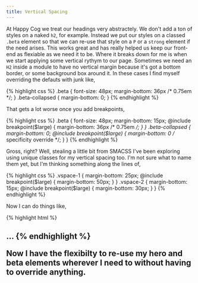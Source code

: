 ```yaml
---
title: Vertical Spacing
---
```


At Happy Cog we treat our headings very abstractely. We don't add a ton of styles on a naked `h2`, for example. Instead we put our styles on a classed `.beta` element so that we can re-use that style on a `P` or a `strong` element if the need arises. This works great and has really helped us keep our front-end as flexiable as we need it to be. Where it breaks down for me is when we start applying some vertical rythym to our page. Sometimes we need an `H2` inside a module to have no vertical margin because it's got a bottom border, or some background box around it. In these cases I find myself overriding the defauts with junk like,

{% highlight css %}
.beta {
  font-size: 48px;
  margin-bottom: 36px /* 0.75em */;
}
.beta-collapsed {
  margin-bottom: 0;
}
{% endhighlight %}

That gets a lot worse once you add breakpoints,

{% highlight css %}
.beta {
  font-size: 48px;
  margin-bottom: 15px;
  @include breakpoint($large) {
    margin-bottom: 36px /* 0.75em */;
  }
}
.beta-collapsed {
  margin-bottom: 0;
  @include breakpoint($large) {
    margin-bottom: 0 /* specificity override */;
  }
}
{% endhighlight %}

Gross, right? Well, stealing a little bit from SMACSS I've been exploring using unique classes for my vertical spacing too. I'm not sure what to name them yet, but I'm thinking something along the lines of,

{% highlight css %}
.vspace-1 {
  margin-bottom: 25px;
  @include breakpoint($large) {
    margin-bottom: 50px;
  }
}
.vspace-2 {
  margin-bottom: 15px;
  @include breakpoint($large) {
    margin-bottom: 30px;
  }
}
{% endhighlight %}

Now I can do things like,

{% highlight html %}
<h2 class="beta vspace-2>...</h2>
<div class="hero vspace-1>...</div>
{% endhighlight %}

Now I have the flexibilty to re-use my hero and beta elements wherever I need to without having to override anything.
